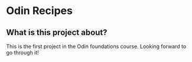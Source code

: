 # Odin Recipes

## What is this project about?

This is the first project in the Odin foundations course.
Looking forward to go through it!
